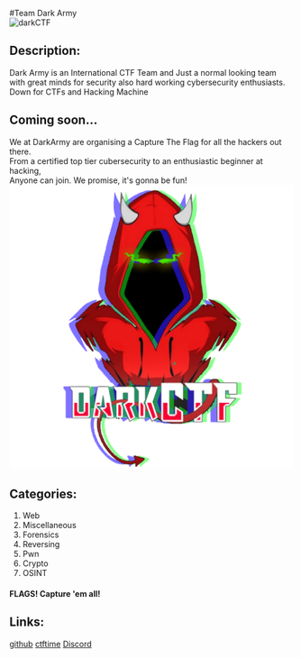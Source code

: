 #Team Dark Army  
![darkCTF](https://ctftime.org/media/cache/d0/c0/d0c00e45cf298278fbbc457f42129aea.png)

## Description:

Dark Army is an International CTF Team and Just a normal looking team with great minds for security also hard working cybersecurity enthusiasts. 
Down for CTFs and Hacking Machine

## Coming soon...
We at DarkArmy are organising a Capture The Flag for all the hackers out there.  
From a certified top tier cubersecurity to an enthusiastic beginner at hacking,  
Anyone can join. We promise, it's gonna be fun!  
![darkCTF](rgblogo.png)

## Categories:
1. Web
2. Miscellaneous
3. Forensics
4. Reversing
5. Pwn
6. Crypto
7. OSINT


#### FLAGS! Capture 'em all!

## Links:
[github](https://github.com/TeamDarkArmy)
[ctftime](https://ctftime.org/team/26569)
[Discord](https://discord.gg/b4YKgju)


